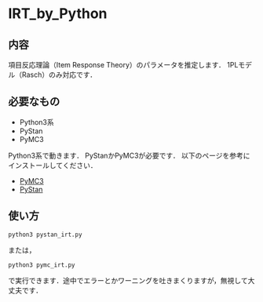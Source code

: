# IRT_by_Python

## 内容
項目反応理論（Item Response Theory）のパラメータを推定します．
1PLモデル（Rasch）のみ対応です．

## 必要なもの
 - Python3系
 - PyStan
 - PyMC3
 
Python3系で動きます．
PyStanかPyMC3が必要です．
以下のページを参考にインストールしてください．

- [PyMC3](https://github.com/pymc-devs/pymc3)
- [PyStan](https://github.com/stan-dev/pystan)

## 使い方
```
python3 pystan_irt.py
```
または，
```
python3 pymc_irt.py
```
で実行できます．途中でエラーとかワーニングを吐きまくりますが，無視して大丈夫です．